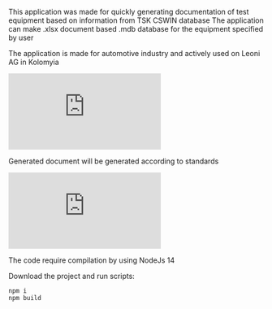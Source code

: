This application was made for quickly generating documentation of test equipment based on information from TSK CSWIN database
The application can make .xlsx document based .mdb database for the equipment specified by user

The application is made for automotive industry and actively used on Leoni AG in Kolomyia

![Opex main image](https://files.fm/thumb_show.php?i=76wnywej2)

Generated document will be generated according to standards

![Opex main image](https://files.fm/thumb_show.php?i=7gz47h379)

The code require compilation by using NodeJs 14

Download the project and run scripts:
```
npm i
npm build
```

